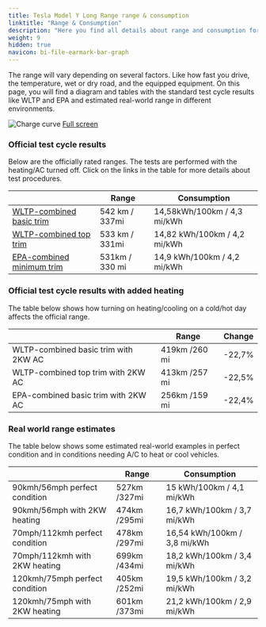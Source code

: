```yaml
---
title: Tesla Model Y Long Range range & consumption
linktitle: "Range & Consumption"
description: "Here you find all details about range and consumption for Tesla Model Y Long Range."
weight: 9
hidden: true
navicon: bi-file-earmark-bar-graph
---
```

<!-- markdownlint-disable MD033 -->

The range will vary depending on several factors. Like how fast you drive, the temperature, wet or dry road, and the equipped equipment. On this page, you will find a diagram and tables with the standard test cycle results like WLTP and EPA and estimated real-world range in different environments. 

<img class="img-fluid" alt="Charge curve" src="../range.svg"/>
<a href="../range.svg">Full screen</a>

### Official test cycle results

Below are the officially rated ranges. The tests are performed with the heating/AC turned off. Click on the links in the table for more details about test procedures. 

<table class="table">
<thead>
<tr><th></th><th>  Range </th><th>Consumption </th></tr>
<tbody>
<tr><td><a href="../../../../../guides/understandingrange/wltp/">WLTP-combined basic trim</a></td><td> 542 km / 337mi </td><td>14,58kWh/100km / 4,3 mi/kWh </td></tr> 
<tr><td><a href="../../../../../guides/understandingrange/wltp/">WLTP-combined top trim</a></td><td> 533 km / 331mi </td><td> 14,82 kWh/100km / 4,2 mi/kWh </td></tr>  
<tr><td><a href="../../../../../guides/understandingrange/epa/">EPA-combined minimum trim</a></td><td>531km / 330 mi</td><td> 14,9 kWh/100km / 4,2 mi/kWh </td></tr> 
</tbody></table>

### Official test cycle results with added heating

The table below shows how turning on heating/cooling on a cold/hot day affects the official range. 

<table class="table">
<thead>
<tr><th></th><th>  Range </th><th>Change </th></tr>
<tbody>
<tr><td> WLTP-combined basic trim with 2KW AC </td><td> 419km /260 mi </td><td> -22,7%</td></tr>
<tr><td>  WLTP-combined top trim with 2KW AC </td><td> 413km /257 mi </td><td>-22,5%</td></tr>
<tr><td>  EPA-combined basic trim with 2KW AC </td><td> 256km /159 mi </td><td> -22,4%</td></tr>
</tbody></table>

### Real world range estimates

The table below shows some estimated real-world examples in perfect condition and in conditions needing A/C to heat or cool vehicles. 

<table class="table">
<thead>
<tr><th></th><th>  Range </th><th>Consumption </th></tr>
<tbody>
<tr><td> 90kmh/56mph perfect condition </td><td> 527km /327mi</td><td> 15 kWh/100km / 4,1 mi/kWh </td></tr>
<tr><td> 90kmh/56mph with 2KW heating </td><td> 474km /295mi</td><td> 16,7 kWh/100km / 3,7 mi/kWh </td></tr
<tr><td> 70mph/112kmh perfect condition </td><td> 478km /297mi</td><td> 16,54 kWh/100km / 3,8 mi/kWh</td></tr>
<tr><td> 70mph/112kmh with 2KW heating </td><td> 699km /434mi</td><td> 18,2 kWh/100km / 3,4 mi/kWh  </td></tr
<tr><td> 120kmh/75mph perfect condition </td><td> 405km /252mi</td><td> 19,5 kWh/100km / 3,2 mi/kWh </td></tr>
<tr><td> 120kmh/75mph with 2KW heating </td><td> 601km /373mi</td><td> 21,2 kWh/100km / 2,9 mi/kWh </td></tr
</tbody></table>
